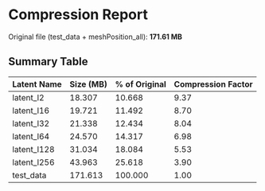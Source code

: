 # Compression Report

Original file (test_data + meshPosition_all): **171.61 MB**

## Summary Table

| Latent Name   | Size (MB)     | % of Original | Compression Factor |
|---------------|---------------|----------------|---------------------|
| latent_l2     | 18.307        | 10.668         | 9.37                |
| latent_l16    | 19.721        | 11.492         | 8.70                |
| latent_l32    | 21.338        | 12.434         | 8.04                |
| latent_l64    | 24.570        | 14.317         | 6.98                |
| latent_l128   | 31.034        | 18.084         | 5.53                |
| latent_l256   | 43.963        | 25.618         | 3.90                |
| test_data     | 171.613       | 100.000        | 1.00                |